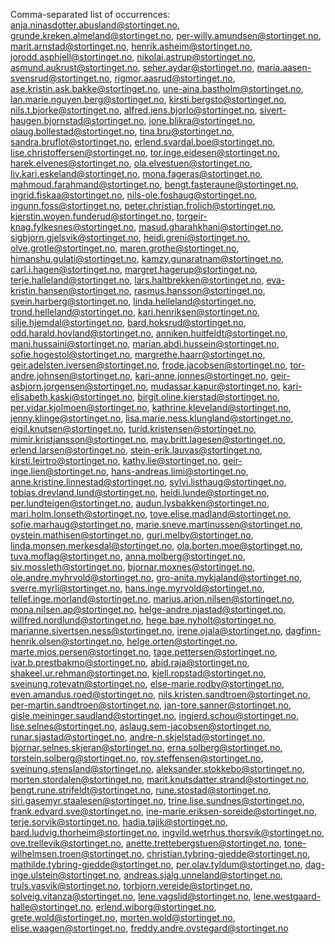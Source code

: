 Comma-separated list of occurrences: anja.ninasdotter.abusland@stortinget.no, grunde.kreken.almeland@stortinget.no, per-willy.amundsen@stortinget.no, marit.arnstad@stortinget.no, henrik.asheim@stortinget.no, jorodd.asphjell@stortinget.no, nikolai.astrup@stortinget.no, asmund.aukrust@stortinget.no, seher.aydar@stortinget.no, maria.aasen-svensrud@stortinget.no, rigmor.aasrud@stortinget.no, ase.kristin.ask.bakke@stortinget.no, une-aina.bastholm@stortinget.no, lan.marie.nguyen.berg@stortinget.no, kirsti.bergsto@stortinget.no, nils.t.bjorke@stortinget.no, alfred.jens.bjorlo@stortinget.no, sivert-haugen.bjornstad@stortinget.no, jone.blikra@stortinget.no, olaug.bollestad@stortinget.no, tina.bru@stortinget.no, sandra.bruflot@stortinget.no, erlend.svardal.boe@stortinget.no, lise.christoffersen@stortinget.no, tor.inge.eidesen@stortinget.no, harek.elvenes@stortinget.no, ola.elvestuen@stortinget.no, liv.kari.eskeland@stortinget.no, mona.fageras@stortinget.no, mahmoud.farahmand@stortinget.no, bengt.fasteraune@stortinget.no, ingrid.fiskaa@stortinget.no, nils-ole.foshaug@stortinget.no, ingunn.foss@stortinget.no, peter.christian.frolich@stortinget.no, kjerstin.woyen.funderud@stortinget.no, torgeir-knag.fylkesnes@stortinget.no, masud.gharahkhani@stortinget.no, sigbjorn.gjelsvik@stortinget.no, heidi.greni@stortinget.no, olve.grotle@stortinget.no, maren.grothe@stortinget.no, himanshu.gulati@stortinget.no, kamzy.gunaratnam@stortinget.no, carl.i.hagen@stortinget.no, margret.hagerup@stortinget.no, terje.halleland@stortinget.no, lars.haltbrekken@stortinget.no, eva-kristin.hansen@stortinget.no, rasmus.hansson@stortinget.no, svein.harberg@stortinget.no, linda.helleland@stortinget.no, trond.helleland@stortinget.no, kari.henriksen@stortinget.no, silje.hjemdal@stortinget.no, bard.hoksrud@stortinget.no, odd.harald.hovland@stortinget.no, anniken.huitfeldt@stortinget.no, mani.hussaini@stortinget.no, marian.abdi.hussein@stortinget.no, sofie.hogestol@stortinget.no, margrethe.haarr@stortinget.no, geir.adelsten.iversen@stortinget.no, frode.jacobsen@stortinget.no, tor-andre.johnsen@stortinget.no, kari-anne.jonnes@stortinget.no, geir-asbjorn.jorgensen@stortinget.no, mudassar.kapur@stortinget.no, kari-elisabeth.kaski@stortinget.no, birgit.oline.kjerstad@stortinget.no, per.vidar.kjolmoen@stortinget.no, kathrine.kleveland@stortinget.no, jenny.klinge@stortinget.no, lisa.marie.ness.klungland@stortinget.no, eigil.knutsen@stortinget.no, turid.kristensen@stortinget.no, mimir.kristjansson@stortinget.no, may.britt.lagesen@stortinget.no, erlend.larsen@stortinget.no, stein-erik.lauvas@stortinget.no, kirsti.leirtro@stortinget.no, kathy.lie@stortinget.no, geir-inge.lien@stortinget.no, hans-andreas.limi@stortinget.no, anne.kristine.linnestad@stortinget.no, sylvi.listhaug@stortinget.no, tobias.drevland.lund@stortinget.no, heidi.lunde@stortinget.no, per.lundteigen@stortinget.no, audun.lysbakken@stortinget.no, mari.holm.lonseth@stortinget.no, tove.elise.madland@stortinget.no, sofie.marhaug@stortinget.no, marie.sneve.martinussen@stortinget.no, oystein.mathisen@stortinget.no, guri.melby@stortinget.no, linda.monsen.merkesdal@stortinget.no, ola.borten.moe@stortinget.no, tuva.moflag@stortinget.no, anna.molberg@stortinget.no, siv.mossleth@stortinget.no, bjornar.moxnes@stortinget.no, ole.andre.myhrvold@stortinget.no, gro-anita.mykjaland@stortinget.no, sverre.myrli@stortinget.no, hans.inge.myrvold@stortinget.no, tellef.inge.morland@stortinget.no, marius.arion.nilsen@stortinget.no, mona.nilsen.ap@stortinget.no, helge-andre.njastad@stortinget.no, willfred.nordlund@stortinget.no, hege.bae.nyholt@stortinget.no, marianne.sivertsen.ness@stortinget.no, irene.ojala@stortinget.no, dagfinn-henrik.olsen@stortinget.no, helge.orten@stortinget.no, marte.mjos.persen@stortinget.no, tage.pettersen@stortinget.no, ivar.b.prestbakmo@stortinget.no, abid.raja@stortinget.no, shakeel.ur.rehman@stortinget.no, kjell.ropstad@stortinget.no, sveinung.rotevatn@stortinget.no, else-marie.rodby@stortinget.no, even.amandus.roed@stortinget.no, nils.kristen.sandtroen@stortinget.no, per-martin.sandtroen@stortinget.no, jan-tore.sanner@stortinget.no, gisle.meininger.saudland@stortinget.no, ingjerd.schou@stortinget.no, lise.selnes@stortinget.no, aslaug.sem-jacobsen@stortinget.no, runar.sjastad@stortinget.no, andre-n.skjelstad@stortinget.no, bjornar.selnes.skjeran@stortinget.no, erna.solberg@stortinget.no, torstein.solberg@stortinget.no, roy.steffensen@stortinget.no, sveinung.stensland@stortinget.no, aleksander.stokkebo@stortinget.no, morten.stordalen@stortinget.no, marit.knutsdatter.strand@stortinget.no, bengt.rune.strifeldt@stortinget.no, rune.stostad@stortinget.no, siri.gasemyr.staalesen@stortinget.no, trine.lise.sundnes@stortinget.no, frank.edvard.sve@stortinget.no, ine-marie.eriksen-soreide@stortinget.no, terje.sorvik@stortinget.no, hadia.tajik@stortinget.no, bard.ludvig.thorheim@stortinget.no, ingvild.wetrhus.thorsvik@stortinget.no, ove.trellevik@stortinget.no, anette.trettebergstuen@stortinget.no, tone-wilhelmsen.troen@stortinget.no, christian.tybring-gjedde@stortinget.no, mathilde.tybring-gjedde@stortinget.no, per.olav.tyldum@stortinget.no, dag-inge.ulstein@stortinget.no, andreas.sjalg.unneland@stortinget.no, truls.vasvik@stortinget.no, torbjorn.vereide@stortinget.no, solveig.vitanza@stortinget.no, lene.vagslid@stortinget.no, lene.westgaard-halle@stortinget.no, erlend.wiborg@stortinget.no, grete.wold@stortinget.no, morten.wold@stortinget.no, elise.waagen@stortinget.no, freddy.andre.ovstegard@stortinget.no

